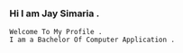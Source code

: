 ### Hi I am Jay Simaria .
    Welcome To My Profile .
    I am a Bachelor Of Computer Application .

<!--
**JaySimaria/JaySimaria** is a ✨ _special_ ✨ repository because its `README.md` (this file) appears on your GitHub profile.

Here are some ideas to get you started:

- 🔭 I’m currently working on ...
- 🌱 I’m currently learning ...In Python Programming Languagesw
- 👯 I’m looking to collaborate on ...
- 🤔 I’m looking for help with ...
- 💬 Ask me about ...
- 📫 How to reach me: ...My Email-Id is jaysimaria1808@gmail.com.
- 😄 Pronouns: ...
- ⚡ Fun fact: ...
-->
